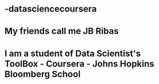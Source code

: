 # -datasciencecoursera
# My friends call me JB Ribas
# I am a student of Data Scientist's ToolBox - Coursera - Johns Hopkins Bloomberg School
# 
